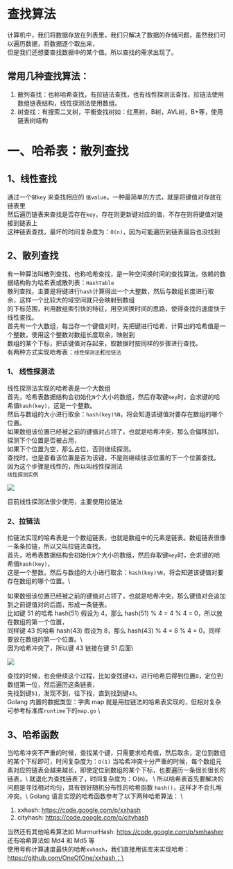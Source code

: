 # 查找算法
计算机中，我们将数据存放在列表里，我们只解决了数据的存储问题，虽然我们可以遍历数据，将数据逐个取出来，\
但是我们还想要查找数据中的某个值。所以查找的需求出现了。

## 常用几种查找算法：
1. 散列查找：也称哈希查找，有拉链法查找，也有线性探测法查找，拉链法使用数组链表结构，线性探测法使用数组。
2. 树查找：有搜索二叉树，平衡查找树如：红黑树，B树，AVL树，B+等，使用链表树结构

# 一、哈希表：散列查找
## 1、线性查找
通过一个`键key` 来查找相应的 `值value`。一种最简单的方式，就是将键值对存放在链表里\
然后遍历链表来查找是否存在`key`，存在则更新键对应的值，不存在则将键值对链接到链表上\
这种链表查找，最坏的时间复杂度为：`O(n)`，因为可能遍历到链表最后也没找到

## 2、散列查找
有一种算法叫散列查找，也称哈希查找，是一种空间换时间的查找算法，依赖的数据结构称为哈希表或散列表：`HashTable`\
散列查找，主要是将键进行`hash`计算得出一个大整数，然后与数组长度进行取余，这样一个比较大的域空间就只会映射到数组\
的下标范围，利用数组索引快的特征，用空间换时间的思路，使得查找的速度快于线性查找。\
首先有一个大数组，每当存一个键值对时，先把键进行哈希，计算出的哈希值是一个整数，使用这个整数对数组长度取余，映射到\
数组的某个下标，把该键值对存起来，取数据时按同样的步骤进行查找。\
有两种方式实现哈希表：`线性探测法`和`拉链法`
### 1、 线性探测法
线性探测法实现的哈希表是一个大数组\
首先，哈希表数据结构会初始化`N`个大小的数组，然后存取键`key`时，会求键的哈希值`hash(key)`，这是一个整数。\
然后与数组的大小进行取余：`hash(key)%N`，将会知道该键值对要存在数组的哪个位置。\
如果数组该位置已经被之前的键值对占领了，也就是哈希冲突，那么会偏移加1，探测下个位置是否被占用，\
如果下个位置为空，那么占位，否则继续探测。\
查找时，也是查看该位置是否为该键，不是则继续往该位置的下一个位置查找。\
因为这个步骤是线性的，所以叫线性探测法\
`线性探测实例`  

![](https://goa.lenggirl.com/picture/hash_table2.png) 

目前线性探测法很少使用，主要使用拉链法 
### 2、拉链法
拉链法实现的哈希表是一个数组链表，也就是数组中的元素是链表。数组链表很像一条条拉链，所以又叫拉链法查找。\
首先，哈希表数据结构会初始化`N`个大小的数组，然后存取键`key`时，会求键的哈希值`hash(key)`，\
这是一个整数。然后与数组的大小进行取余：`hash(key)%N`，将会知道该键值对要存在数组的哪个位置。\

如果数组该位置已经被之前的键值对占领了，也就是哈希冲突，那么键值对会追加到之前键值对的后面，形成一条链表。\
比如键 51 的哈希 hash(51) 假设为 4，那么 hash(51) % 4 = 4 % 4 = 0，所以放在数组的第一个位置，\
同样键 43 的哈希 hash(43) 假设为 8，那么 hash(43) % 4 = 8 % 4 = 0，同样要放在数组的第一个位置。\  
因为哈希冲突了，所以键 43 链接在键 51 后面\ 

![](https://goa.lenggirl.com/picture/hash_table.png) 

查找的时候，也会继续这个过程，比如查找键`43`，进行哈希后得到位置`0`，定位到数组第一位，然后遍历这条链表，\
先找到键`51`，发现不到，往下找，直到找到键`43`。\
Golang 内置的数据类型：字典 map 就是用拉链法的哈希表实现的，但相对复杂可参考标准库`runtime`下的`map.go` \

## 3、哈希函数
当哈希冲突不严重的时候，查找某个键，只需要求哈希值，然后取余，定位到数组的某个下标即可，时间复杂度为：`O(1)` 
当哈希冲突十分严重的时候，每个数组元素对应的链表会越来越长，即使定位到数组的某个下标，也要遍历一条很长很长的链表，\ 
就退化为查找链表了，时间复杂度为：O(n)。 \ 
所以哈希表首先要解决的问题是寻找相对均匀，具有很好随机分布性的哈希函数 `hash()`，这样才不会扎堆冲突。\ 
Golang 语言实现的哈希函数参考了以下两种哈希算法： \
1. xxhash: https://code.google.com/p/xxhash
2. cityhash: https://code.google.com/p/cityhash

当然还有其他哈希算法如 MurmurHash: https://code.google.com/p/smhasher \
还有哈希算法如 Md4 和 Md5 等 \
使用号称计算速度最快的哈希`xxhash`，我们直接用该库来实现哈希：https://github.com/OneOfOne/xxhash：\





